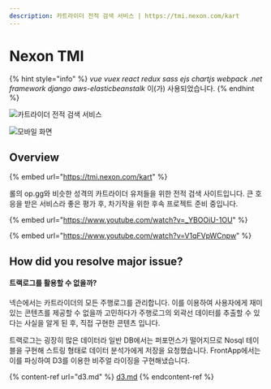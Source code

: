 ```yaml
---
description: 카트라이더 전적 검색 서비스 | https://tmi.nexon.com/kart
---
```


# Nexon TMI

{% hint style="info" %}
_vue vuex react redux sass ejs chartjs webpack .net framework django aws-elasticbeanstalk_ 이(가) 사용되었습니다.
{% endhint %}

![카트라이더 전적 검색 서비스](../../../.gitbook/assets/tmi.gif)

![모바일 화면](../../../.gitbook/assets/mobile.gif)

## Overview <a href="#overview" id="overview"></a>

{% embed url="https://tmi.nexon.com/kart" %}

롤의 op.gg와 비슷한 성격의 카트라이더 유저들을 위한 전적 검색 사이트입니다. 큰 호응을 받은 서비스라 좋은 평가 후, 차기작을 위한 후속 프로젝트 준비 중입니다.

{% embed url="https://www.youtube.com/watch?v=_YBOOiU-1OU" %}

{% embed url="https://www.youtube.com/watch?v=V1qFVpWCnpw" %}

## How did you resolve major issue?

#### 트랙로그를 활용할 수 없을까?

넥슨에서는 카트라이더의 모든 주행로그를 관리합니다. 이를 이용하여  사용자에게 재미있는 콘텐츠를 제공할 수 없을까 고민하다가 주행로그의 외곽선 데이터를 추출할 수 있다는 사실을 알게 된 후, 직접 구현한 콘텐츠 입니다.&#x20;

트랙로그는 굉장히 많은 데이터라 일반 DB에서는 퍼포먼스가 떨어지므로 Nosql 테이블을 구현해 스트링 형태로 데이터 분석가에게 저장을 요청했습니다. FrontApp에서는 이를 파싱하여 D3를 이용한 비주얼 라이징을 구현해냈습니다.&#x20;

{% content-ref url="d3.md" %}
[d3.md](d3.md)
{% endcontent-ref %}

